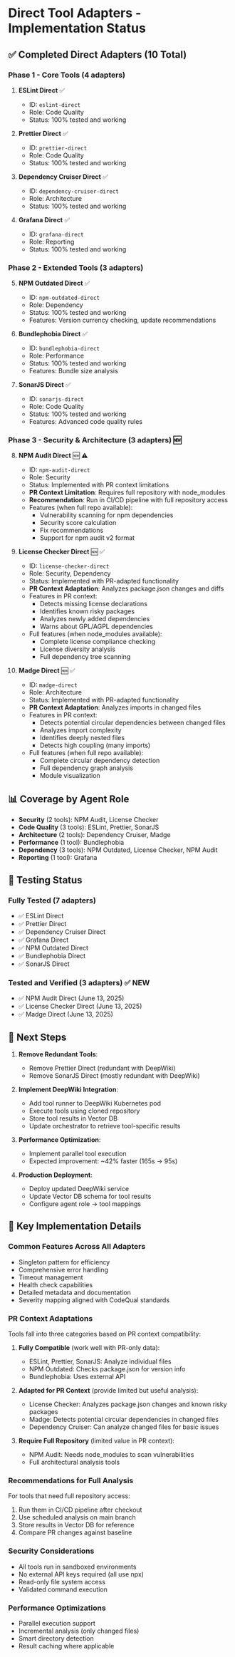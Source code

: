 # Direct Tool Adapters - Implementation Status

## ✅ Completed Direct Adapters (10 Total)

### Phase 1 - Core Tools (4 adapters)
1. **ESLint Direct** ✅
   - ID: `eslint-direct`
   - Role: Code Quality
   - Status: 100% tested and working

2. **Prettier Direct** ✅
   - ID: `prettier-direct`
   - Role: Code Quality
   - Status: 100% tested and working

3. **Dependency Cruiser Direct** ✅
   - ID: `dependency-cruiser-direct`
   - Role: Architecture
   - Status: 100% tested and working

4. **Grafana Direct** ✅
   - ID: `grafana-direct`
   - Role: Reporting
   - Status: 100% tested and working

### Phase 2 - Extended Tools (3 adapters)
5. **NPM Outdated Direct** ✅
   - ID: `npm-outdated-direct`
   - Role: Dependency
   - Status: 100% tested and working
   - Features: Version currency checking, update recommendations

6. **Bundlephobia Direct** ✅
   - ID: `bundlephobia-direct`
   - Role: Performance
   - Status: 100% tested and working
   - Features: Bundle size analysis

7. **SonarJS Direct** ✅
   - ID: `sonarjs-direct`
   - Role: Code Quality
   - Status: 100% tested and working
   - Features: Advanced code quality rules

### Phase 3 - Security & Architecture (3 adapters) 🆕
8. **NPM Audit Direct** 🆕 ⚠️
   - ID: `npm-audit-direct`
   - Role: Security
   - Status: Implemented with PR context limitations
   - **PR Context Limitation**: Requires full repository with node_modules
   - **Recommendation**: Run in CI/CD pipeline with full repository access
   - Features (when full repo available):
     - Vulnerability scanning for npm dependencies
     - Security score calculation
     - Fix recommendations
     - Support for npm audit v2 format

9. **License Checker Direct** 🆕 ✅
   - ID: `license-checker-direct`
   - Role: Security, Dependency
   - Status: Implemented with PR-adapted functionality
   - **PR Context Adaptation**: Analyzes package.json changes and diffs
   - Features in PR context:
     - Detects missing license declarations
     - Identifies known risky packages
     - Analyzes newly added dependencies
     - Warns about GPL/AGPL dependencies
   - Full features (when node_modules available):
     - Complete license compliance checking
     - License diversity analysis
     - Full dependency tree scanning

10. **Madge Direct** 🆕 ✅
    - ID: `madge-direct`
    - Role: Architecture
    - Status: Implemented with PR-adapted functionality
    - **PR Context Adaptation**: Analyzes imports in changed files
    - Features in PR context:
      - Detects potential circular dependencies between changed files
      - Analyzes import complexity
      - Identifies deeply nested files
      - Detects high coupling (many imports)
    - Full features (when full repo available):
      - Complete circular dependency detection
      - Full dependency graph analysis
      - Module visualization

## 📊 Coverage by Agent Role

- **Security** (2 tools): NPM Audit, License Checker
- **Code Quality** (3 tools): ESLint, Prettier, SonarJS
- **Architecture** (2 tools): Dependency Cruiser, Madge
- **Performance** (1 tool): Bundlephobia
- **Dependency** (3 tools): NPM Outdated, License Checker, NPM Audit
- **Reporting** (1 tool): Grafana

## 🧪 Testing Status

### Fully Tested (7 adapters)
- ✅ ESLint Direct
- ✅ Prettier Direct
- ✅ Dependency Cruiser Direct
- ✅ Grafana Direct
- ✅ NPM Outdated Direct
- ✅ Bundlephobia Direct
- ✅ SonarJS Direct

### Tested and Verified (3 adapters) ✅ NEW
- ✅ NPM Audit Direct (June 13, 2025)
- ✅ License Checker Direct (June 13, 2025)
- ✅ Madge Direct (June 13, 2025)

## 🚀 Next Steps

1. **Remove Redundant Tools**: 
   - Remove Prettier Direct (redundant with DeepWiki)
   - Remove SonarJS Direct (mostly redundant with DeepWiki)

2. **Implement DeepWiki Integration**:
   - Add tool runner to DeepWiki Kubernetes pod
   - Execute tools using cloned repository
   - Store tool results in Vector DB
   - Update orchestrator to retrieve tool-specific results

3. **Performance Optimization**: 
   - Implement parallel tool execution
   - Expected improvement: ~42% faster (165s → 95s)

4. **Production Deployment**:
   - Deploy updated DeepWiki service
   - Update Vector DB schema for tool results
   - Configure agent role → tool mappings

## 📝 Key Implementation Details

### Common Features Across All Adapters
- Singleton pattern for efficiency
- Comprehensive error handling
- Timeout management
- Health check capabilities
- Detailed metadata and documentation
- Severity mapping aligned with CodeQual standards

### PR Context Adaptations

Tools fall into three categories based on PR context compatibility:

1. **Fully Compatible** (work well with PR-only data):
   - ESLint, Prettier, SonarJS: Analyze individual files
   - NPM Outdated: Checks package.json for version info
   - Bundlephobia: Uses external API

2. **Adapted for PR Context** (provide limited but useful analysis):
   - License Checker: Analyzes package.json changes and known risky packages
   - Madge: Detects potential circular dependencies in changed files
   - Dependency Cruiser: Can analyze changed files for basic issues

3. **Require Full Repository** (limited value in PR context):
   - NPM Audit: Needs node_modules to scan vulnerabilities
   - Full architectural analysis tools

### Recommendations for Full Analysis

For tools that need full repository access:
1. Run them in CI/CD pipeline after checkout
2. Use scheduled analysis on main branch
3. Store results in Vector DB for reference
4. Compare PR changes against baseline

### Security Considerations
- All tools run in sandboxed environments
- No external API keys required (all use npx)
- Read-only file system access
- Validated command execution

### Performance Optimizations
- Parallel execution support
- Incremental analysis (only changed files)
- Smart directory detection
- Result caching where applicable
